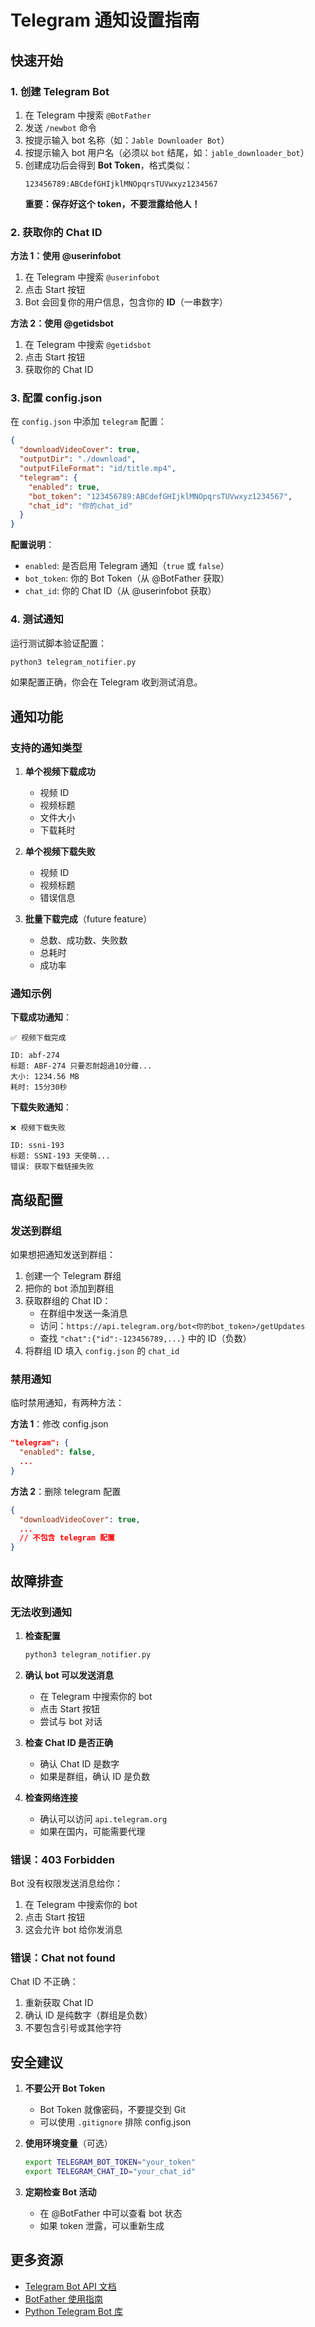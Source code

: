 # Telegram 通知设置指南

## 快速开始

### 1. 创建 Telegram Bot

1. 在 Telegram 中搜索 `@BotFather`
2. 发送 `/newbot` 命令
3. 按提示输入 bot 名称（如：`Jable Downloader Bot`）
4. 按提示输入 bot 用户名（必须以 `bot` 结尾，如：`jable_downloader_bot`）
5. 创建成功后会得到 **Bot Token**，格式类似：
   ```
   123456789:ABCdefGHIjklMNOpqrsTUVwxyz1234567
   ```
   **重要：保存好这个 token，不要泄露给他人！**

### 2. 获取你的 Chat ID

**方法 1：使用 @userinfobot**
1. 在 Telegram 中搜索 `@userinfobot`
2. 点击 Start 按钮
3. Bot 会回复你的用户信息，包含你的 **ID**（一串数字）

**方法 2：使用 @getidsbot**
1. 在 Telegram 中搜索 `@getidsbot`
2. 点击 Start 按钮
3. 获取你的 Chat ID

### 3. 配置 config.json

在 `config.json` 中添加 `telegram` 配置：

```json
{
  "downloadVideoCover": true,
  "outputDir": "./download",
  "outputFileFormat": "id/title.mp4",
  "telegram": {
    "enabled": true,
    "bot_token": "123456789:ABCdefGHIjklMNOpqrsTUVwxyz1234567",
    "chat_id": "你的chat_id"
  }
}
```

**配置说明**：
- `enabled`: 是否启用 Telegram 通知（`true` 或 `false`）
- `bot_token`: 你的 Bot Token（从 @BotFather 获取）
- `chat_id`: 你的 Chat ID（从 @userinfobot 获取）

### 4. 测试通知

运行测试脚本验证配置：

```bash
python3 telegram_notifier.py
```

如果配置正确，你会在 Telegram 收到测试消息。

## 通知功能

### 支持的通知类型

1. **单个视频下载成功**
   - 视频 ID
   - 视频标题
   - 文件大小
   - 下载耗时

2. **单个视频下载失败**
   - 视频 ID
   - 视频标题
   - 错误信息

3. **批量下载完成**（future feature）
   - 总数、成功数、失败数
   - 总耗时
   - 成功率

### 通知示例

**下载成功通知**：
```
✅ 视频下载完成

ID: abf-274
标题: ABF-274 只要忍耐超過10分鐘...
大小: 1234.56 MB
耗时: 15分30秒
```

**下载失败通知**：
```
❌ 视频下载失败

ID: ssni-193
标题: SSNI-193 天使萌...
错误: 获取下载链接失败
```

## 高级配置

### 发送到群组

如果想把通知发送到群组：

1. 创建一个 Telegram 群组
2. 把你的 bot 添加到群组
3. 获取群组的 Chat ID：
   - 在群组中发送一条消息
   - 访问：`https://api.telegram.org/bot<你的bot_token>/getUpdates`
   - 查找 `"chat":{"id":-123456789,...}` 中的 ID（负数）
4. 将群组 ID 填入 `config.json` 的 `chat_id`

### 禁用通知

临时禁用通知，有两种方法：

**方法 1**：修改 config.json
```json
"telegram": {
  "enabled": false,
  ...
}
```

**方法 2**：删除 telegram 配置
```json
{
  "downloadVideoCover": true,
  ...
  // 不包含 telegram 配置
}
```

## 故障排查

### 无法收到通知

1. **检查配置**
   ```bash
   python3 telegram_notifier.py
   ```

2. **确认 bot 可以发送消息**
   - 在 Telegram 中搜索你的 bot
   - 点击 Start 按钮
   - 尝试与 bot 对话

3. **检查 Chat ID 是否正确**
   - 确认 Chat ID 是数字
   - 如果是群组，确认 ID 是负数

4. **检查网络连接**
   - 确认可以访问 `api.telegram.org`
   - 如果在国内，可能需要代理

### 错误：403 Forbidden

Bot 没有权限发送消息给你：
1. 在 Telegram 中搜索你的 bot
2. 点击 Start 按钮
3. 这会允许 bot 给你发消息

### 错误：Chat not found

Chat ID 不正确：
1. 重新获取 Chat ID
2. 确认 ID 是纯数字（群组是负数）
3. 不要包含引号或其他字符

## 安全建议

1. **不要公开 Bot Token**
   - Bot Token 就像密码，不要提交到 Git
   - 可以使用 `.gitignore` 排除 config.json

2. **使用环境变量**（可选）
   ```bash
   export TELEGRAM_BOT_TOKEN="your_token"
   export TELEGRAM_CHAT_ID="your_chat_id"
   ```

3. **定期检查 Bot 活动**
   - 在 @BotFather 中可以查看 bot 状态
   - 如果 token 泄露，可以重新生成

## 更多资源

- [Telegram Bot API 文档](https://core.telegram.org/bots/api)
- [BotFather 使用指南](https://core.telegram.org/bots#6-botfather)
- [Python Telegram Bot 库](https://github.com/python-telegram-bot/python-telegram-bot)
